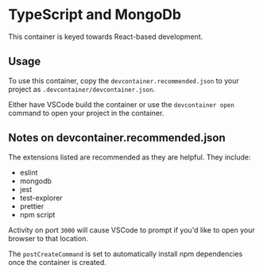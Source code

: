 # TypeScript and MongoDb

This container is keyed towards React-based development.

## Usage

To use this container, copy the `devcontainer.recommended.json` to your project as `.devcontainer/devcontainer.json`.

Either have VSCode build the container or use the `devcontainer open` command to open your project in the container.

## Notes on devcontainer.recommended.json

The extensions listed are recommended as they are helpful. They include:

- eslint
- mongodb
- jest
- test-explorer
- prettier
- npm script

Activity on port `3000` will cause VSCode to prompt if you'd like to open your browser to that location.

The `postCreateCommand` is set to automatically install npm dependencies once the container is created.
